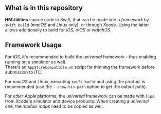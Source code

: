 ## What is in this repository ##

**HMUtilities** source code in *Swift*, that can be made into a *framework* by `swift build` (*macOS* and *Linux* only), or through *Xcode*. Using the latter allows additionally to build for *iOS*, *tvOS* or *watchOS*.  

## Framework Usage ##

For *iOS*, it's recommended to build the *universal* framework - thus enabling running on a simulator as well.  
There's an `AppStoreCompatible.sh` script for thinning the framework before submission to iTC.  

For *macOS* and *Linux*, executing `swift build` and using the product is recommended (use the `--show-bin-path` option to get the output path).  

For *other Apple* platforms, the *universal* framework can be made with `lipo` from *Xcode*'s simulator and device products. When creating a *universal* one, the *module maps* need to be copied as well.  
